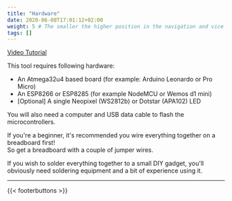 ```yaml
---
title: "Hardware"
date: 2020-06-08T17:01:12+02:00
weight: 5 # The smaller the higher position in the navigation and vice versa
tags: []
---
```


[Video Tutorial](https://youtu.be/-Gmv98tUiYw)  

This tool requires following hardware:  
* An Atmega32u4 based board (for example: Arduino Leonardo or Pro Micro)  
* An ESP8266 or ESP8285 (for example NodeMCU or Wemos d1 mini)  
* [Optional] A single Neopixel (WS2812b) or Dotstar (APA102) LED

You will also need a computer and USB data cable to flash the microcontrollers.  

If you're a beginner,
it's recommended you wire everything together on a breadboard first!  
So get a breadboard with a couple of jumper wires.  

If you wish to solder everything together to a small DIY gadget,
you'll obviously need soldering equipment and a bit of experience using it.  

---

{{< footerbuttons >}}
